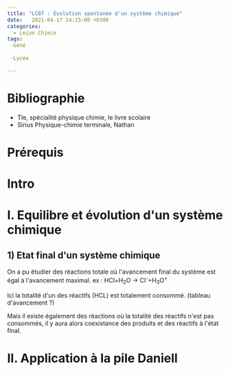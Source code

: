 ```yaml
---
title: "LC07 : Evolution spontanée d'un système chimique"
date:   2021-04-17 14:15:00 +0100
categories:
  - Leçon Chimie
tags:
 -Géné
 
 -Lycée

---
```

# Bibliographie 
- Tle, spécialité physique chimie, le livre scolaire
- Sirius Physique-chimie terminale, Nathan

# Prérequis

# Intro

# I. Equilibre et évolution d'un système chimique

## 1) Etat final d'un système chimique
On a pu étudier des réactions totale où l'avancement final du système est égal à l'avancement maximal.
ex : HCl+H<sub>2</sub>O -> Cl<sup>-</sup>+H<sub>3</sub>O<sup>+</sup>

Ici la totalité d'un des réactifs (HCL) est totalement consommé.
(tableau d'avancement ?)

Mais il existe également des réactions où la totalité des réactifs n'est pas consommés, il y aura alors coexistance des produits et des réactifs à l'état final. 
# II. Application à la pile Daniell
